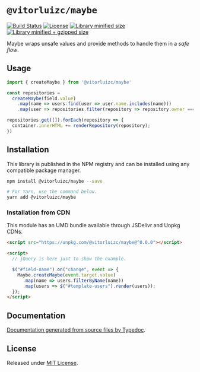 # `@vitorluizc/maybe`

[![Build Status](https://travis-ci.org/VitorLuizC/maybe.svg?branch=master)](https://travis-ci.org/VitorLuizC/maybe)
[![License](https://badgen.net/github/license/VitorLuizC/maybe)](./LICENSE)
[![Library minified size](https://badgen.net/bundlephobia/min/@vitorluizc/maybe)](https://bundlephobia.com/result?p=@vitorluizc/maybe)
[![Library minified + gzipped size](https://badgen.net/bundlephobia/minzip/@vitorluizc/maybe)](https://bundlephobia.com/result?p=@vitorluizc/maybe)

Maybe wraps unsafe values and provide methods to handle them in a _safe flow_.

## Usage

```ts
import { createMaybe } from '@vitorluizc/maybe'

const repositories =
  createMaybe(field.value)
    .map(name => users.find(user => user.name.includes(name)))
    .map(user => repositories.filter(repository => repository.owner === user.id))

repositories.get([]).forEach(repository => {
  container.innerHTML += renderRepository(repository);
})
```

## Installation

This library is published in the NPM registry and can be installed using any compatible package manager.

```sh
npm install @vitorluizc/maybe --save

# For Yarn, use the command below.
yarn add @vitorluizc/maybe
```

### Installation from CDN

This module has an UMD bundle available through JSDelivr and Unpkg CDNs.

```html
<script src="https://unpkg.com/@vitorluizc/maybe@^0.0.0"></script>

<script>
  // jQuery is here just to show the example.

  $("#field-name").on("change", event => {
    Maybe.createMaybe(event.target.value)
      .map(name => users.filterByName(name))
      .map(users => $("#template-users").render(users));
  });
</script>
```

## Documentation

[Documentation generated from source files by Typedoc](./docs/README.md).

## License

Released under [MIT License](./LICENSE).
